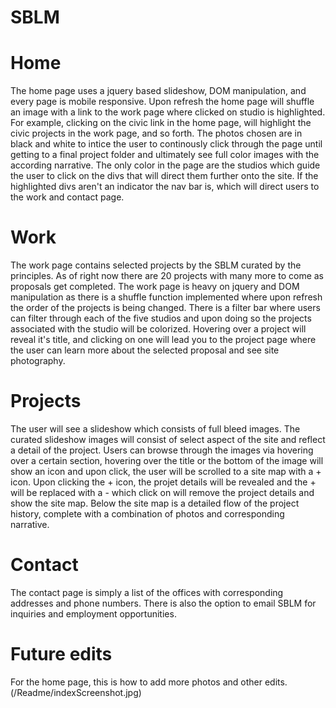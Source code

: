 # SBLM

# Home
The home page uses a jquery based slideshow, DOM manipulation, and every page is mobile responsive.
Upon refresh the home page will shuffle an image with a link to the work page where clicked on studio is highlighted.
For example, clicking on the civic link in the home page, will highlight the civic projects in the work page, and so forth.
The photos chosen are in black and white to intice the user to continously click through the page until getting to a final project folder and ultimately see full color images with the according narrative. 
The only color in the page are the studios which guide the user to click on the divs that will direct them further onto the site. 
If the highlighted divs aren't an indicator the nav bar is, which will direct users to the work and contact page.

# Work
The work page contains selected projects by the SBLM curated by the principles. As of right now there are 20 projects with many more to come as proposals get completed. 
The work page is heavy on jquery and DOM manipulation as there is a shuffle function implemented where upon refresh the order of the projects is being changed. 
There is a filter bar where users can filter through each of the five studios and upon doing so the projects associated with the studio will be colorized. 
Hovering over a project will reveal it's title, and clicking on one will lead you to the project page where the user can learn more about the selected proposal and see site photography.

# Projects
The user will see a slideshow which consists of full bleed images. The curated slideshow images will consist of select aspect of the site and reflect a detail of the project.
Users can browse through the images via hovering over a certain section, hovering over the title or the bottom of the image will show an icon and upon click, the user will be scrolled to a site map with a + icon.
Upon clicking the + icon, the projet details will be revealed and the + will be replaced with a - which click on will remove the project details and show the site map.
Below the site map is a detailed flow of the project history, complete with a combination of photos and corresponding narrative.

# Contact
The contact page is simply a list of the offices with corresponding addresses and phone numbers. There is also the option to email SBLM for inquiries and employment opportunities.


# Future edits
For the home page, this is how to add more photos and other edits. 
(/Readme/indexScreenshot.jpg)





